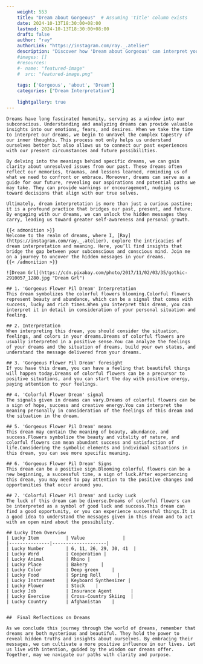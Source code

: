 ```yaml
---
    weight: 553
    title: "Dream about Gorgeous"  # Assuming 'title' column exists
    date: 2024-10-13T18:30:00+08:00
    lastmod: 2024-10-13T18:30:00+08:00
    draft: false
    author: "ray"
    authorLink: "https://instagram.com/ray._.atelier"
    description: "Discover how 'Dream about Gorgeous' can interpret your future and uncover its significant meanings in your life."
    #images: []
    #resources:
    #- name: "featured-image"
    #  src: "featured-image.png"
    
    tags: ['Gorgeous', 'about', 'Dream']
    categories: ["Dream Interpretation"]
    
    lightgallery: true
---
```

    
    Dreams have long fascinated humanity, serving as a window into our subconscious. Understanding and analyzing dreams can provide valuable insights into our emotions, fears, and desires. When we take the time to interpret our dreams, we begin to unravel the complex tapestry of our inner thoughts. This process not only helps us understand ourselves better but also allows us to connect our past experiences with our present circumstances and future possibilities.
    
    By delving into the meanings behind specific dreams, we can gain clarity about unresolved issues from our past. These dreams often reflect our memories, traumas, and lessons learned, reminding us of what we need to confront or embrace. Moreover, dreams can serve as a guide for our future, revealing our aspirations and potential paths we may take. They can provide warnings or encouragement, nudging us toward decisions that align with our true selves.
    
    Ultimately, dream interpretation is more than just a curious pastime; it is a profound practice that bridges our past, present, and future. By engaging with our dreams, we can unlock the hidden messages they carry, leading us toward greater self-awareness and personal growth.
    
    {{< admonition >}}
    Welcome to the realm of dreams, where I, [Ray](https://instagram.com/ray._.atelier), explore the intricacies of dream interpretation and meaning. Here, you’ll find insights that bridge the gap between your subconscious and conscious mind. Join me on a journey to uncover the hidden messages in your dreams.
    {{< /admonition >}}
    
    ![Dream Grl](https://cdn.pixabay.com/photo/2017/11/02/03/35/gothic-2910057_1280.jpg "Dream Grl")
    
    ## 1. 'Gorgeous Flower Pil Dream' Interpretation
    This dream symbolizes the colorful flowers blooming.Colorful flowers represent beauty and abundance, which can be a signal that comes with success, lucky and rich times.When you interpret this dream, you can interpret it in detail in consideration of your personal situation and feeling.
    
    ## 2. Interpretation
    When interpreting this dream, you should consider the situation, feelings, and colors in your dreams.Dreams of colorful flowers are usually interpreted in a positive sense.You can analyze the feelings of your dreams and the situation of dreams, build your own status, and understand the message delivered from your dreams.
    
    ## 3. 'Gorgeous Flower Pil Dream' foresight
    If you have this dream, you can have a feeling that beautiful things will happen today.Dreams of colorful flowers can be a precursor to positive situations, and you can start the day with positive energy, paying attention to your feelings.
    
    ## 4. 'Colorful Flower Dream' signal
    The signals given in dreams can vary.Dreams of colorful flowers can be a sign of hope, success and creative energy.You can interpret the meaning personally in consideration of the feelings of this dream and the situation in the dream.
    
    ## 5. 'Gorgeous Flower Pil Dream' means
    This dream may contain the meaning of beauty, abundance, and success.Flowers symbolize the beauty and vitality of nature, and colorful flowers can mean abundant success and satisfaction of life.Considering the symbolic elements and individual situations in this dream, you can see more specific meaning.
    
    ## 6. 'Gorgeous Flower Pil Dream' Signs
    This dream can be a positive sign.Blooming colorful flowers can be a new beginning, a successful time, a sign of luck.After experiencing this dream, you may need to pay attention to the positive changes and opportunities that occur around you.
    
    ## 7. 'Colorful Flower Pil Dream' and Lucky Luck
    The luck of this dream can be diverse.Dreams of colorful flowers can be interpreted as a symbol of good luck and success.This dream can find a good opportunity, or you can experience successful things.It is a good idea to understand the messages given in this dream and to act with an open mind about the possibility.
    
    ## Lucky Item Overview
    | Lucky Item          | Value              |
    |---------------|--------------------|
    | Lucky Number        | 6, 11, 26, 29, 30, 41  |
    | Lucky Word          | Cooperation |
    | Lucky Animal        | Rhino |
    | Lucky Place         | Bakery     |
    | Lucky Color         | Deep green     |
    | Lucky Food          | Spring Roll      |
    | Lucky Instrument    | Keyboard Synthesizer |
    | Lucky Flower        | Stock    |
    | Lucky Job           | Insurance Agent       |
    | Lucky Exercise      | Cross-Country Skiing  |
    | Lucky Country       | Afghanistan    |
    
    
    ##  Final Reflections on Dreams
    
    As we conclude this journey through the world of dreams, remember that dreams are both mysterious and beautiful. They hold the power to reveal hidden truths and insights about ourselves. By embracing their messages, we can cultivate a more positive influence in our lives. Let us live with intention, guided by the wisdom our dreams offer. Together, may we navigate our paths with clarity and purpose.
    